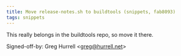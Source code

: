 ```yaml
---
title: Move release-notes.sh to buildtools (snippets, fab8093)
tags: snippets
---
```


This really belongs in the buildtools repo, so move it there.

Signed-off-by: Greg Hurrell &lt;greg@hurrell.net&gt;
